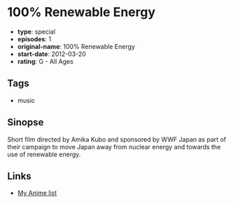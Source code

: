 # 100% Renewable Energy

-   **type**: special
-   **episodes**: 1
-   **original-name**: 100% Renewable Energy
-   **start-date**: 2012-03-20
-   **rating**: G - All Ages

## Tags

-   music

## Sinopse

Short film directed by Amika Kubo and sponsored by WWF Japan as part of their campaign to move Japan away from nuclear energy and towards the use of renewable energy.

## Links

-   [My Anime list](https://myanimelist.net/anime/39208/100_Renewable_Energy)
